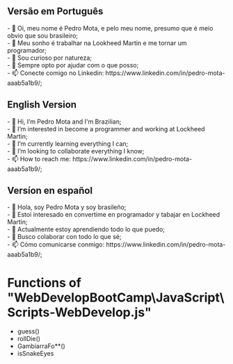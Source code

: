 <head><link href="https://cdn.jsdelivr.net/npm/bootstrap@5.1.3/dist/css/bootstrap.min.css" rel="stylesheet" integrity="sha384-1BmE4kWBq78iYhFldvKuhfTAU6auU8tT94WrHftjDbrCEXSU1oBoqyl2QvZ6jIW3" crossorigin="anonymous"></head>
<h2 class="container">Versão em Português</h2>
- 👋 Oi, meu nome é Pedro Mota, e pelo meu nome, presumo que é meio obvio que sou brasileiro;</br>
- 👀 Meu sonho é trabalhar na Lookheed Martin e me tornar um programador;</br>
- 🌱 Sou curioso por natureza;</br>
- 💞️ Sempre opto por ajudar com o que posso;</br>
- 📫 Conecte comigo no Linkedin: https://www.linkedin.com/in/pedro-mota-aaab5a1b9/;</br>

<h2>English Version</h2>
- 👋 Hi, I’m Pedro Mota and I'm Brazilian;</br>
- 👀 I’m interested in become a programmer and working at Lockheed Martin;</br>
- 🌱 I’m currently learning everything I can;</br>
- 💞️ I’m looking to collaborate everything I know;</br>
- 📫 How to reach me: https://www.linkedin.com/in/pedro-mota-aaab5a1b9/;</br>

<h2>Versíon en español</h2>
- 👋 Hola, soy Pedro Mota y soy brasileño;</br>
- 👀 Estoi interesado en convertime en programador y tabajar en Lockheed Martin;</br>
- 🌱 Actualmente estoy aprendiendo todo lo que puedo;</br>
- 💞️ Busco colaborar con todo lo que sé;</br>
- 📫 Cómo comunicarse conmigo: https://www.linkedin.com/in/pedro-mota-aaab5a1b9/;</br>


<h1>Functions of "WebDevelopBootCamp\JavaScript\Scripts-WebDevelop.js"</h1>
<ul>
    <li>guess()<!--Guess a number beteween 1 to 10--></li>
    <li>rollDie()<!--Give a random number between 0 and  a number of case specified by the user--></li>
    <li>GambiarraFo**()<!--Achei tão fod* que tive de deixar--></li>
    <li>isSnakeEyes</li>

